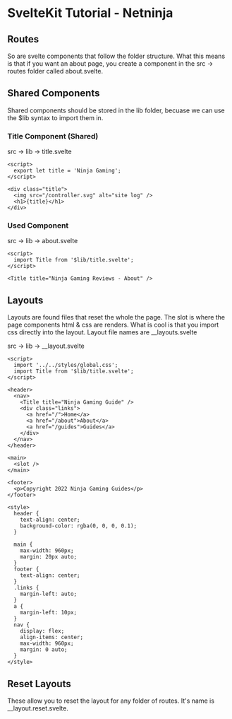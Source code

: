 # SvelteKit Tutorial - Netninja

## Routes

So are svelte components that follow the folder structure.  What this means is that if you want an about page, you create a component in the src -> routes folder called about.svelte.

## Shared Components

Shared components should be stored in the lib folder, becuase we can use the $lib syntax to import them in.

### Title Component (Shared)

src -> lib -> title.svelte

```svelte
<script>
  export let title = 'Ninja Gaming';
</script>

<div class="title">
  <img src="/controller.svg" alt="site log" />
  <h1>{title}</h1>
</div>
```

### Used Component

src -> lib -> about.svelte

```svelte
<script>
  import Title from '$lib/title.svelte';
</script>

<Title title="Ninja Gaming Reviews - About" />

```

## Layouts

Layouts are found files that reset the whole the page.  The slot is where the page components html & css are renders. 
What is cool is that you import css directly into the layout.  Layout file names are __layouts.svelte


src -> lib -> __layout.svelte

```svelte
<script>
  import '../../styles/global.css';
  import Title from '$lib/title.svelte';
</script>

<header>
  <nav>
    <Title title="Ninja Gaming Guide" />
    <div class="links">
      <a href="/">Home</a>
      <a href="/about">About</a>
      <a href="/guides">Guides</a>
    </div>
  </nav>
</header>

<main>
  <slot />
</main>

<footer>
  <p>Copyright 2022 Ninja Gaming Guides</p>
</footer>

<style>
  header {
    text-align: center;
    background-color: rgba(0, 0, 0, 0.1);
  }

  main {
    max-width: 960px;
    margin: 20px auto;
  }
  footer {
    text-align: center;
  }
  .links {
    margin-left: auto;
  }
  a {
    margin-left: 10px;
  }
  nav {
    display: flex;
    align-items: center;
    max-width: 960px;
    margin: 0 auto;
  }
</style>
```

## Reset Layouts

These allow you to reset the layout for any folder of routes.  It's name is __layout.reset.svelte.


